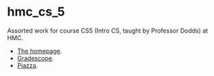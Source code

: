 # hmc_cs_5

Assorted work for course CS5 (Intro CS, taught by Professor Dodds) at HMC.
* [The homepage](https://www.cs.hmc.edu/twiki/bin/view/CS5/WebHome).
* [Gradescope](https://www.gradescope.com/courses/269905).
* [Piazza](https://piazza.com/class/kpvq014vqna607).
